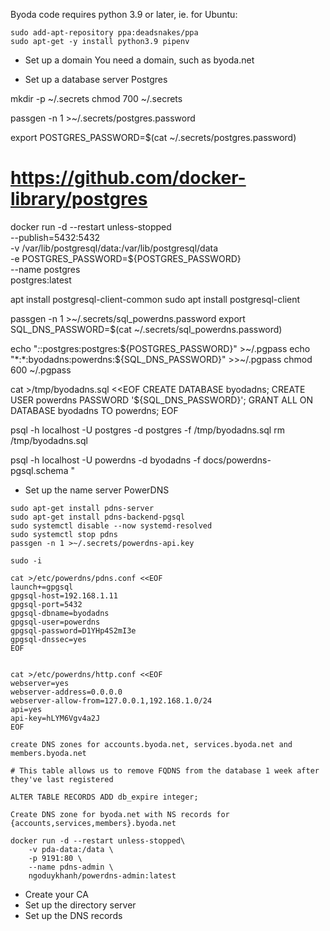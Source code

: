 Byoda code requires python 3.9 or later, ie. for Ubuntu:
```
sudo add-apt-repository ppa:deadsnakes/ppa
sudo apt-get -y install python3.9 pipenv
```

- Set up a domain
You need a domain, such as byoda.net

- Set up a database server
Postgres

mkdir -p ~/.secrets
chmod 700 ~/.secrets

passgen -n 1 >~/.secrets/postgres.password

export POSTGRES_PASSWORD=$(cat ~/.secrets/postgres.password)

# https://github.com/docker-library/postgres
docker run -d --restart unless-stopped \
    --publish=5432:5432 \
    -v /var/lib/postgresql/data:/var/lib/postgresql/data \
    -e POSTGRES_PASSWORD=${POSTGRES_PASSWORD} \
    --name postgres \
     postgres:latest

apt install postgresql-client-common
sudo apt install postgresql-client

passgen -n 1 >~/.secrets/sql_powerdns.password
export SQL_DNS_PASSWORD=$(cat ~/.secrets/sql_powerdns.password)

echo "*:*:postgres:postgres:${POSTGRES_PASSWORD}" >~/.pgpass
echo "*:*:byodadns:powerdns:${SQL_DNS_PASSWORD}" >>~/.pgpass
chmod 600 ~/.pgpass

cat >/tmp/byodadns.sql <<EOF
CREATE DATABASE byodadns;
CREATE USER powerdns PASSWORD '${SQL_DNS_PASSWORD}';
GRANT ALL ON DATABASE byodadns TO powerdns;
EOF

psql -h localhost -U postgres -d postgres -f /tmp/byodadns.sql
rm /tmp/byodadns.sql

psql -h localhost -U powerdns -d byodadns -f docs/powerdns-pgsql.schema
"

- Set up the name server
PowerDNS

```
sudo apt-get install pdns-server
sudo apt-get install pdns-backend-pgsql
sudo systemctl disable --now systemd-resolved
sudo systemctl stop pdns
passgen -n 1 >~/.secrets/powerdns-api.key

sudo -i

cat >/etc/powerdns/pdns.conf <<EOF
launch+=gpgsql
gpgsql-host=192.168.1.11
gpgsql-port=5432
gpgsql-dbname=byodadns
gpgsql-user=powerdns
gpgsql-password=D1YHp4S2mI3e
gpgsql-dnssec=yes
EOF


cat >/etc/powerdns/http.conf <<EOF
webserver=yes
webserver-address=0.0.0.0
webserver-allow-from=127.0.0.1,192.168.1.0/24
api=yes
api-key=hLYM6Vgv4a2J
EOF

create DNS zones for accounts.byoda.net, services.byoda.net and members.byoda.net

# This table allows us to remove FQDNS from the database 1 week after they've last registered

ALTER TABLE RECORDS ADD db_expire integer;

Create DNS zone for byoda.net with NS records for {accounts,services,members}.byoda.net

docker run -d --restart unless-stopped\
    -v pda-data:/data \
    -p 9191:80 \
    --name pdns-admin \
    ngoduykhanh/powerdns-admin:latest

```

- Create your CA
- Set up the directory server
- Set up the DNS records
